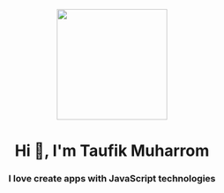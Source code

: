 
 <div id="header" align="center">
  <img src="https://media.giphy.com/media/cmCEsJZHYBPels360q/giphy.gif" width="200"/>
</div>
<h1 align="center">Hi 👋, I'm Taufik Muharrom</h1>
<h3 align="center">I love create apps with JavaScript technologies</h3>
